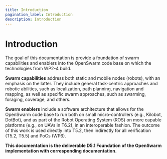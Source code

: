 ```yaml
---
title: Introduction
pagination_label: Introduction
description: Introduction
---
```


# Introduction

The goal of this documentation is provide a foundation of swarm capabilities and enablers into the OpenSwarm code base on which the technologies from WP2-4 build. 

**Swarm capabilities** address both static and mobile nodes (robots), with an emphasis on the latter. They include general task-centric approaches and robotic abilities, such as localization, path planning, navigation and mapping, as well as specific swarm approaches, such as swarming, foraging, coverage, and others. 

**Swarm enablers** include a software architecture that allows for the OpenSwarm code base to run both on small micro-controllers (e.g., Kilobot, DotBot), and as part of the Robot Operating System (ROS) on more capable platforms (e.g., on UAVs in T6.2), in an interoperable fashion. The outcome of this work is used directly into T5.2, then indirectly for all verification (T5.2, T5.5) and PoCs (WP6).

**This documentation is the deliverable D5.1 Foundation of the OpenSwarm implementation with corresponding documentation.**
